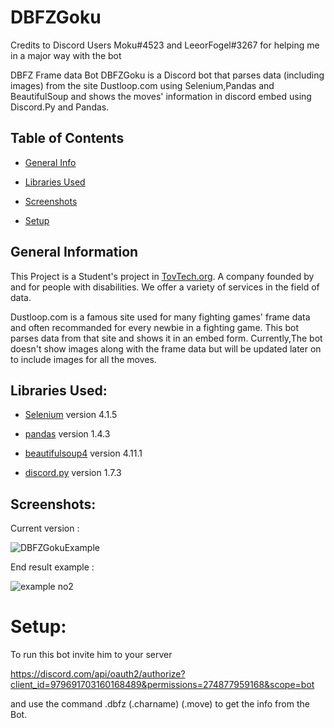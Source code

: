 # DBFZGoku

Credits to Discord Users Moku#4523 and LeeorFogel#3267 for helping me in a major way with the bot



DBFZ Frame data Bot
DBFZGoku is a Discord bot that parses data (including images) from the site Dustloop.com using Selenium,Pandas and BeautifulSoup and shows the moves' information in discord embed using Discord.Py and Pandas.
## Table of Contents
* [General Info](#General-Information)


* [Libraries Used](#libraries-used)


* [Screenshots](#Screenshots)


* [Setup](#setup)



## General Information

This Project is a Student's project in [TovTech.org](https://tovtech.org). A company founded by and for people with disabilities. We offer a variety of services in the field of data.

Dustloop.com is a famous site used for many fighting games' frame data and often recommanded for every newbie in a fighting game.
This bot parses data from that site and shows it in an embed form.
Currently,The bot doesn't show images along with the frame data but will be updated later on to include images for all the moves.

## Libraries Used:


- [Selenium](https://www.selenium.dev/downloads/) version 4.1.5


- [pandas](https://pandas.pydata.org/) version 1.4.3


- [beautifulsoup4](https://pypi.org/project/beautifulsoup4/) version 4.11.1


- [discord.py](https://discordpy.readthedocs.io/en/stable/#) version 1.7.3



## Screenshots:


Current version : 

![DBFZGokuExample](https://user-images.githubusercontent.com/110817521/183385057-b1dc4a60-11fc-478e-9d3c-c9600fa0c1cd.PNG)


End result example :


![example no2](https://user-images.githubusercontent.com/110817521/183385086-7711e49f-d749-4d15-9feb-f76844a636de.PNG)


# Setup:
To run this bot invite him to your server 

https://discord.com/api/oauth2/authorize?client_id=979691703160168489&permissions=274877959168&scope=bot


and use the command .dbfz (.charname) (.move) to get the info from the Bot.
